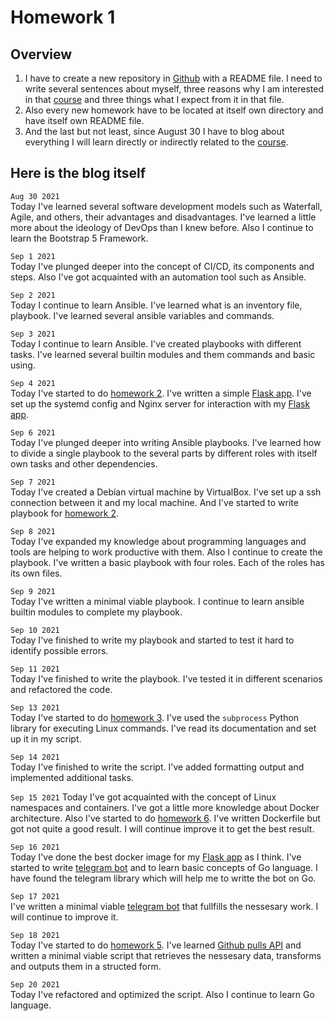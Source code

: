 # Homework 1

## Overview
1. I have to create a new repository in [Github][github] with a README file. I need to write several sentences about myself, three reasons why I am interested in that [course][course] and three things what I expect from it in that file.
2. Also every new homework have to be located at itself own directory and have itself own README file.
3. And the last but not least, since August 30 I have to blog about everything I will learn directly or indirectly related to the [course][course].

[github]: https://github.com/
[course]: https://github.com/oleg1995petrov/devops-andersen-training/

## Here is the blog itself

`Aug 30 2021`  
Today I've learned several software development models such as Waterfall, 
Agile, and others, their advantages and disadvantages.
I've learned a little more about the ideology of DevOps than I knew before.
Also I continue to learn the Bootstrap 5 Framework.
  
`Sep 1 2021`  
Today I've plunged deeper into the concept of CI/CD, its components and steps.
Also I've got acquainted with an automation tool such as Ansible.
  
`Sep 2 2021`  
Today I continue to learn Ansible. I've learned what is an inventory file,
playbook. I've learned several ansible variables and commands.
  
`Sep 3 2021`  
Today I continue to learn Ansible. I've created playbooks with different tasks.
I've learned several builtin modules and them commands and basic using. 
  
`Sep 4 2021`  
Today I've started to do [homework 2][hw2]. I've written a simple
[Flask app][flask_app]. I've set up the systemd config and Nginx server
for interaction with my [Flask app][flask_app].
  
`Sep 6 2021`  
Today I've plunged deeper into writing Ansible playbooks. I've learned
how to divide a single playbook to the several parts by different roles 
with itself own tasks and other dependencies.
  
`Sep 7 2021`  
Today I've created a Debian virtual machine by VirtualBox. 
I've set up a ssh connection between it and my local machine. 
And I've started to write playbook for [homework 2][hw2].
  
`Sep 8 2021`  
Today I've expanded my knowledge about programming languages and tools
are helping to work productive with them. Also I continue to create the playbook. 
I've written a basic playbook with four roles. Each of the roles has its own files. 
  
`Sep 9 2021`  
Today I've written a minimal viable playbook. I continue to learn ansible
builtin modules to complete my playbook.
  
`Sep 10 2021`  
Today I've finished to write my playbook and started to test it hard
to identify possible errors.
  
`Sep 11 2021`  
Today I've finished to write the playbook. I've tested it in different scenarios
and refactored the code.
  
`Sep 13 2021`  
Today I've started to do [homework 3][hw3]. I've used the `subprocess` Python library for
executing Linux commands. I've read its documentation and set up it in my script.
  
`Sep 14 2021`  
Today I've finished to write the script. I've added formatting output and implemented
additional tasks.

`Sep 15 2021`
Today I've got acquainted with the concept of Linux namespaces and containers.
I've got a little more knowledge about Docker architecture. Also I've started
to do [homework 6][hw6]. I've written Dockerfile but got not quite a good result.
I will continue improve it to get the best result.

`Sep 16 2021`  
Today I've done the best docker image for my [Flask app][flask_app] as I think.
I've started to write [telegram bot][hw4] and to learn basic concepts of Go language.
I have found the telegram library which will help me to writte the bot on Go.

`Sep 17 2021`  
I've written a minimal viable [telegram bot][hw4] that fullfills the nessesary work.
I will continue to improve it.

`Sep 18 2021`  
Today I've started to do [homework 5][hw5]. I've learned [Github pulls API][pulls API]
and written a minimal viable script that retrieves the nessesary data, transforms and outputs them
in a structed form.

`Sep 20 2021`  
Today I've refactored and optimized the script. Also I continue to learn Go language.





[flask_app]: https://github.com/oleg1995petrov/devops-andersen-training/tree/master/HW%202
[hw2]: https://github.com/oleg1995petrov/devops-andersen-training/tree/master/HW%202
[hw3]: https://github.com/oleg1995petrov/devops-andersen-training/tree/master/HW%203
[hw4]: https://github.com/oleg1995petrov/devops-andersen-training/tree/master/HW%204
[hw5]: https://github.com/oleg1995petrov/devops-andersen-training/tree/master/HW%205
[pulls API]: https://docs.github.com/en/rest/reference/pulls
[hw6]: https://github.com/oleg1995petrov/devops-andersen-training/tree/master/HW%206
